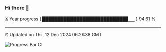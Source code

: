 ### Hi there 👋

⏳ Year progress { ████████████████████████████▁▁ } 94.61 %

---

⏰ Updated on Thu, 12 Dec 2024 06:26:38 GMT

![Progress Bar CI](https://github.com/liununu/liununu/workflows/Progress%20Bar%20CI/badge.svg)
